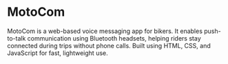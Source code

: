 # MotoCom
MotoCom is a web-based voice messaging app for bikers. It enables push-to-talk communication using Bluetooth headsets, helping riders stay connected during trips without phone calls. Built using HTML, CSS, and JavaScript for fast, lightweight use.
